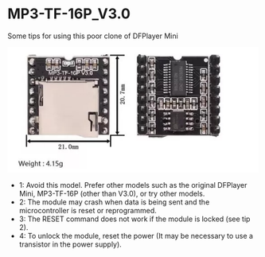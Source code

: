 # MP3-TF-16P_V3.0
Some tips for using this poor clone of DFPlayer Mini

![img](https://raw.githubusercontent.com/rtek1000/MP3-TF-16P_V3.0/main/MP3-TF-16P_V3.0.jpg)

- 1: Avoid this model. Prefer other models such as the original DFPlayer Mini, MP3-TF-16P (other than V3.0), or try other models.
- 2: The module may crash when data is being sent and the microcontroller is reset or reprogrammed.
- 3: The RESET command does not work if the module is locked (see tip 2).
- 4: To unlock the module, reset the power (It may be necessary to use a transistor in the power supply).
